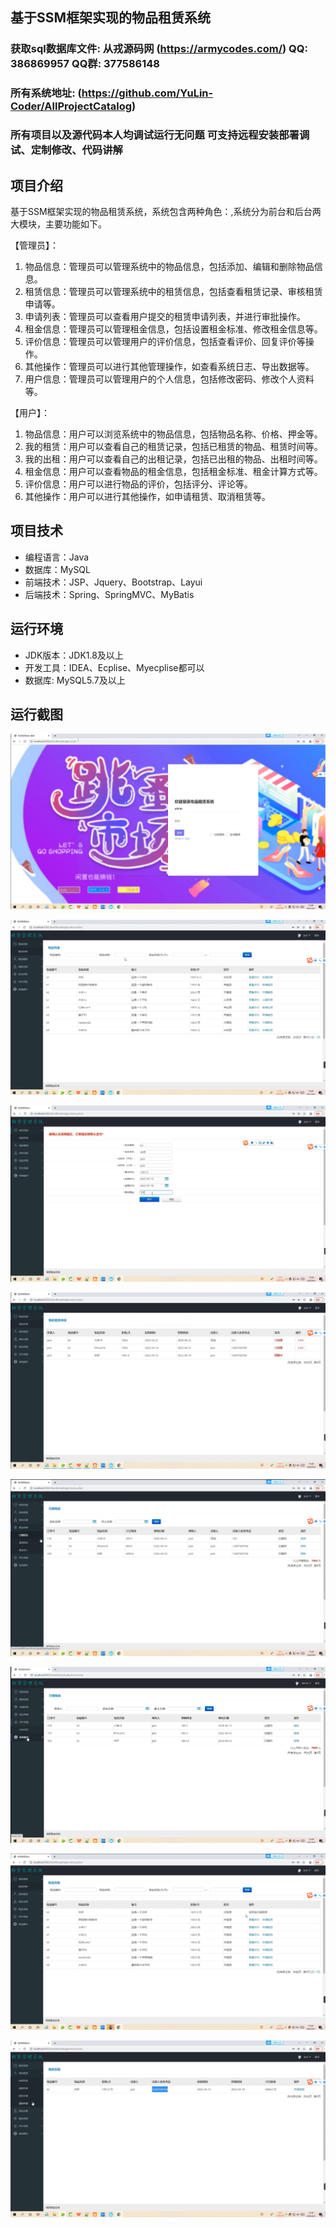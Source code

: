 ## 基于SSM框架实现的物品租赁系统

###  获取sql数据库文件: 从戎源码网 (https://armycodes.com/) QQ: 386869957 QQ群: 377586148
###  所有系统地址: (https://github.com/YuLin-Coder/AllProjectCatalog) 
###  所有项目以及源代码本人均调试运行无问题 可支持远程安装部署调试、定制修改、代码讲解

## 项目介绍
基于SSM框架实现的物品租赁系统，系统包含两种角色：,系统分为前台和后台两大模块，主要功能如下。

【管理员】：
1. 物品信息：管理员可以管理系统中的物品信息，包括添加、编辑和删除物品信息。
2. 租赁信息：管理员可以管理系统中的租赁信息，包括查看租赁记录、审核租赁申请等。
3. 申请列表：管理员可以查看用户提交的租赁申请列表，并进行审批操作。
4. 租金信息：管理员可以管理租金信息，包括设置租金标准、修改租金信息等。
5. 评价信息：管理员可以管理用户的评价信息，包括查看评价、回复评价等操作。
6. 其他操作：管理员可以进行其他管理操作，如查看系统日志、导出数据等。
7. 用户信息：管理员可以管理用户的个人信息，包括修改密码、修改个人资料等。

【用户】：
1. 物品信息：用户可以浏览系统中的物品信息，包括物品名称、价格、押金等。
2. 我的租赁：用户可以查看自己的租赁记录，包括已租赁的物品、租赁时间等。
3. 我的出租：用户可以查看自己的出租记录，包括已出租的物品、出租时间等。
4. 租金信息：用户可以查看物品的租金信息，包括租金标准、租金计算方式等。
5. 评价信息：用户可以进行物品的评价，包括评分、评论等。
6. 其他操作：用户可以进行其他操作，如申请租赁、取消租赁等。

## 项目技术
- 编程语言：Java
- 数据库：MySQL
- 前端技术：JSP、Jquery、Bootstrap、Layui
- 后端技术：Spring、SpringMVC、MyBatis

## 运行环境
- JDK版本：JDK1.8及以上
- 开发工具：IDEA、Ecplise、Myecplise都可以
- 数据库: MySQL5.7及以上

## 运行截图
![](screenshot/1.png)

![](screenshot/2.png)

![](screenshot/3.png)

![](screenshot/4.png)

![](screenshot/5.png)

![](screenshot/6.png)

![](screenshot/7.png)

![](screenshot/8.png)
